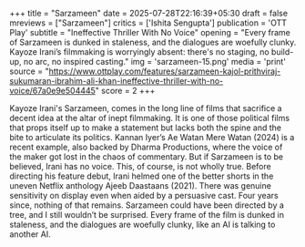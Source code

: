 +++
title = "Sarzameen"
date = 2025-07-28T22:16:39+05:30
draft = false
mreviews = ["Sarzameen"]
critics = ['Ishita Sengupta']
publication = 'OTT Play'
subtitle = "Ineffective Thriller With No Voice"
opening = "Every frame of Sarzameen is dunked in staleness, and the dialogues are woefully clunky. Kayoze Irani’s filmmaking is worryingly absent: there's no staging, no build-up, no arc, no inspired casting."
img = 'sarzameen-15.png'
media = 'print'
source = "https://www.ottplay.com/features/sarzameen-kajol-prithviraj-sukumaran-ibrahim-ali-khan-ineffective-thriller-with-no-voice/67a0e9e504445"
score = 2
+++

Kayoze Irani's Sarzameen, comes in the long line of films that sacrifice a decent idea at the altar of inept filmmaking. It is one of those political films that props itself up to make a statement but lacks both the spine and the bite to articulate its politics. Kannan Iyer’s Ae Watan Mere Watan (2024) is a recent example, also backed by Dharma Productions, where the voice of the maker got lost in the chaos of commentary. But if Sarzameen is to be believed, Irani has no voice. This, of course, is not wholly true. Before directing his feature debut, Irani helmed one of the better shorts in the uneven Netflix anthology Ajeeb Daastaans (2021). There was genuine sensitivity on display even when aided by a persuasive cast. Four years since, nothing of that remains. Sarzameen could have been directed by a tree, and I still wouldn’t be surprised. Every frame of the film is dunked in staleness, and the dialogues are woefully clunky, like an AI is talking to another AI.

